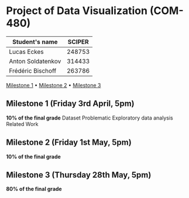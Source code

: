 # Project of Data Visualization (COM-480)

| Student's name | SCIPER |
| -------------- | ------ |
|Lucas Eckes|248753|
|Anton Soldatenkov|314433|
|Frédéric Bischoff |263786|

[Milestone 1](#milestone-1-friday-3rd-april-5pm) • [Milestone 2](#milestone-2-friday-1st-may-5pm) • [Milestone 3](#milestone-3-thursday-28th-may-5pm)

## Milestone 1 (Friday 3rd April, 5pm)

**10% of the final grade**
Dataset
Problematic
Exploratory data analysis
Related Work

## Milestone 2 (Friday 1st May, 5pm)

**10% of the final grade**




## Milestone 3 (Thursday 28th May, 5pm)

**80% of the final grade**

